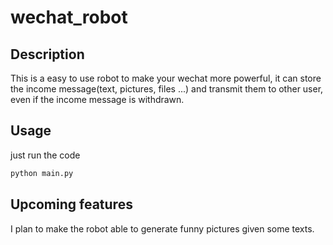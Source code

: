 # wechat_robot

## Description

This is a easy to use robot to make your wechat more powerful, it can store the income message(text, pictures, files ...) and transmit them to other user, even if the income message is withdrawn.

## Usage

just run the code
```python
python main.py
```

## Upcoming features

I plan to make the robot able to generate funny pictures given some texts.

